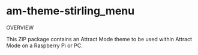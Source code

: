 # am-theme-stirling_menu

OVERVIEW

This ZIP package contains an Attract Mode theme to be used within Attract Mode on a Raspberry Pi or PC.